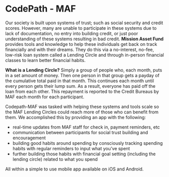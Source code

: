 CodePath - MAF
===============

Our society is built upon systems of trust; such as social security and credit scores. However, many are unable to participate in these systems due to lack of documentation, no entry into building credit, or just poor understanding of these systems resulting in bad credit. **Mission Asset Fund** provides tools and knowledge to help these individuals get back on track financially and with their dreams. They do this via a no-interest, no-fee, low-risk loan system called a Lending Circle and through in-person financial classes to learn better financial habits.

**What is a Lending Circle?** Simply a group of people who, each month, puts in a set amount of money. Then one person in that group gets a payday of the cumulative total paid in that month. This continues each month until every person gets their lump sum. As a result, everyone has paid off the loan from each other. This repayment is reported to the Credit Bureaus by MAF each month for each participant.

Codepath-MAF was tasked with helping these systems and tools scale so the MAF Lending Circles could reach more of those who can benefit from them. We accomplished this by providing an app with the following:
	
- real-time updates from MAF staff for check in, payment reminders, etc
- communication between participants for social trust building and encouragement
- building good habits around spending by consciously tracking spending habits with regular reminders to input what you’ve spent
- further building those habits with financial goal setting (including the lending circle) related to what you spend

All within a simple to use mobile app available on iOS and Android.
